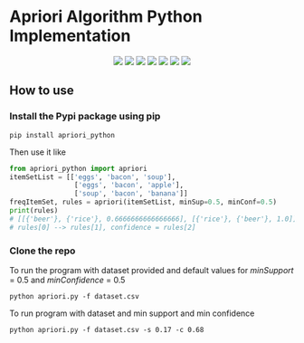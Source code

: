 # Apriori Algorithm Python Implementation

<p align=center>
    <a target="_blank" href="https://travis-ci.com/chonyy/apriori_python" title="Build Status"><img src="https://travis-ci.com/chonyy/apriori_python.svg?branch=master"></a>
    <a target="_blank" href="#" title="pip"><img src="https://img.shields.io/pypi/v/apriori_python?color=brightgreen"></a>
    <a target="_blank" href="#" title="language count"><img src="https://img.shields.io/github/languages/count/chonyy/apriori_python"></a>
    <a target="_blank" href="#" title="top language"><img src="https://img.shields.io/github/languages/top/chonyy/apriori_python?color=orange"></a>
    <a target="_blank" href="https://opensource.org/licenses/MIT" title="License: MIT"><img src="https://img.shields.io/badge/License-MIT-blue.svg"></a>
    <a target="_blank" href="#" title="repo size"><img src="https://img.shields.io/github/repo-size/chonyy/apriori_python"></a>
    <a target="_blank" href="http://makeapullrequest.com" title="PRs Welcome"><img src="https://img.shields.io/badge/PRs-welcome-brightgreen.svg"></a>
</p>

## How to use

### Install the Pypi package using pip

```
pip install apriori_python
```

Then use it like 

```python
from apriori_python import apriori
itemSetList = [['eggs', 'bacon', 'soup'],
                ['eggs', 'bacon', 'apple'],
                ['soup', 'bacon', 'banana']]
freqItemSet, rules = apriori(itemSetList, minSup=0.5, minConf=0.5)
print(rules)  
# [[{'beer'}, {'rice'}, 0.6666666666666666], [{'rice'}, {'beer'}, 1.0]]
# rules[0] --> rules[1], confidence = rules[2]
```

### Clone the repo

To run the program with dataset provided and default values for *minSupport* = 0.5 and *minConfidence* = 0.5

```
python apriori.py -f dataset.csv
```

To run program with dataset and min support and min confidence  

```
python apriori.py -f dataset.csv -s 0.17 -c 0.68
```
